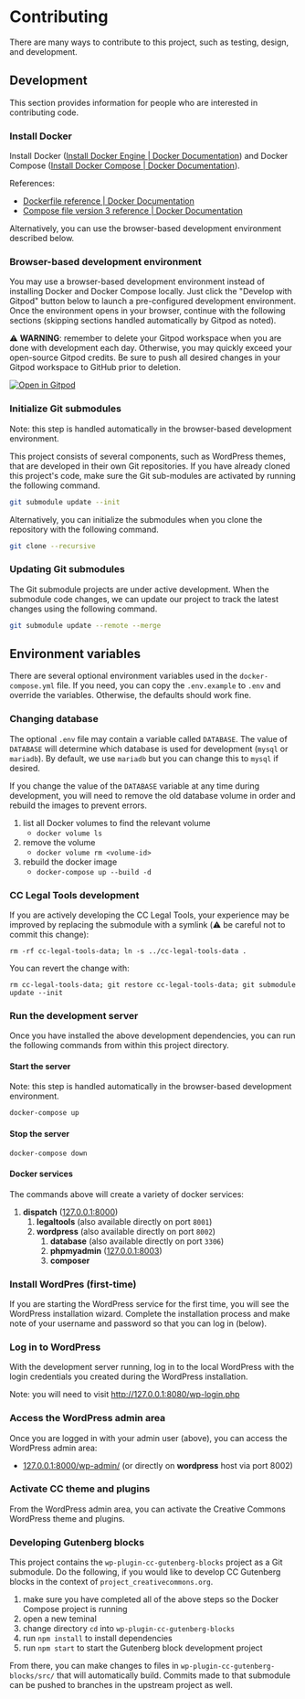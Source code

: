 # Contributing

There are many ways to contribute to this project, such as testing, design, and development.


## Development

This section provides information for people who are interested in contributing code.


### Install Docker

Install Docker ([Install Docker Engine | Docker
Documentation][installdockerengine]) and Docker Compose ([Install Docker
Compose | Docker Documentation][installdockercompose]).

References:
- [Dockerfile reference | Docker Documentation][dockerfile]
- [Compose file version 3 reference | Docker Documentation][dockercompose3]

Alternatively, you can
use the browser-based development environment described below.

[installdockerengine]: https://docs.docker.com/engine/install/
[installdockercompose]: https://docs.docker.com/compose/install/
[dockerfile]: https://docs.docker.com/engine/reference/builder/
[dockercompose3]: https://docs.docker.com/compose/compose-file/compose-file-v3/


### Browser-based development environment

You may use a browser-based development environment instead of installing Docker and Docker Compose locally. Just click the "Develop with Gitpod" button below to launch a pre-configured development environment. Once the environment opens in your browser, continue with the following sections (skipping sections handled automatically by Gitpod as noted).

:warning: **WARNING**: remember to delete your Gitpod workspace when you are done with development each day. Otherwise, you may quickly exceed your open-source Gitpod credits. Be sure to push all desired changes in your Gitpod workspace to GitHub prior to deletion.

[![Open in Gitpod](https://gitpod.io/button/open-in-gitpod.svg)](https://gitpod.io/#https://github.com/creativecommons/project_creativecommons.org)


### Initialize Git submodules

Note: this step is handled automatically in the browser-based development environment.

This project consists of several components, such as WordPress themes, that are developed in their own Git repositories. If you have already cloned this project's code, make sure the Git sub-modules are activated by running the following command.

```sh
git submodule update --init
```

Alternatively, you can initialize the submodules when you clone the repository with the following command.

```sh
git clone --recursive
```


### Updating Git submodules

The Git submodule projects are under active development. When the submodule code changes, we can update our project to track the latest changes using the following command.

```sh
git submodule update --remote --merge
```


## Environment variables

There are several optional environment variables used in the `docker-compose.yml` file. If you need, you can  copy the `.env.example` to `.env` and override the variables. Otherwise, the defaults should work fine.


### Changing database

The optional `.env` file may contain a variable called `DATABASE`. The value of `DATABASE` will determine which database is used for development (`mysql` or `mariadb`). By default, we use `mariadb` but you can change this to `mysql` if desired.

If you change the value of the `DATABASE` variable at any time during development, you will need to remove the old database volume in order and rebuild the images to prevent errors.

1. list all Docker volumes to find the relevant volume
    - `docker volume ls`
2. remove the volume
    - `docker volume rm <volume-id>`
3. rebuild the docker image
    - `docker-compose up --build -d`


### CC Legal Tools development

If you are actively developing the CC Legal Tools, your experience may be
improved by replacing the submodule with a symlink (:warning: be careful not to
commit this change):
```
rm -rf cc-legal-tools-data; ln -s ../cc-legal-tools-data .
```

You can revert the change with:
```
rm cc-legal-tools-data; git restore cc-legal-tools-data; git submodule update --init
```


### Run the development server

Once you have installed the above development dependencies, you can run the following commands from within this project directory.


#### Start the server

Note: this step is handled automatically in the browser-based development environment.

```sh
docker-compose up
```


#### Stop the server

```sh
docker-compose down
```


#### Docker services

The commands above will create a variety of docker services:
1. **dispatch** ([127.0.0.1:8000](http://127.0.0.1:8000/))
   1. **legaltools** (also available directly on port `8001`)
   2. **wordpress** (also available directly on port `8002`)
      1. **database** (also available directly on port `3306`)
      2. **phpmyadmin** ([127.0.0.1:8003](http://127.0.0.1:8003/))
      3. **composer**


### Install WordPres (first-time)

If you are starting the WordPress service for the first time, you will see the WordPress installation wizard. Complete the installation process and make note of your username and password so that you can log in (below).


### Log in to WordPress

With the development server running, log in to the local WordPress with the login credentials you created during the WordPress installation.

Note: you will need to visit http://127.0.0.1:8080/wp-login.php


### Access the WordPress admin area

Once you are logged in with your admin user (above), you can access the WordPress admin area:
- [127.0.0.1:8000/wp-admin/](http://127.0.0.1:8000/wp-admin/) (or directly on **wordpress** host via port 8002)


### Activate CC theme and plugins

From the WordPress admin area, you can activate the Creative Commons WordPress theme and plugins.


### Developing Gutenberg blocks

This project contains the `wp-plugin-cc-gutenberg-blocks` project as a Git submodule. Do the following, if you would like to develop CC Gutenberg blocks in the context of `project_creativecommons.org`.

1. make sure you have completed all of the above steps so the Docker Compose project is running
2. open a new teminal
3. change directory `cd` into `wp-plugin-cc-gutenberg-blocks`
4. run `npm install` to install dependencies
5. run `npm start` to start the Gutenberg block development project

From there, you can make changes to files in `wp-plugin-cc-gutenberg-blocks/src/` that will automatically build. Commits made to that submodule can be pushed to branches in the upstream project as well.
